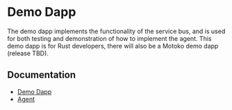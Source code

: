 # Demo Dapp
The demo dapp implements the functionality of the service bus, and is used for both testing and demonstration of how to implement the agent. This demo dapp is for Rust developers, there will also be a Motoko demo dapp (release TBD).

## Documentation
- [Demo Dapp](DEMODAPP.md)
- [Agent](AGENT.md)
